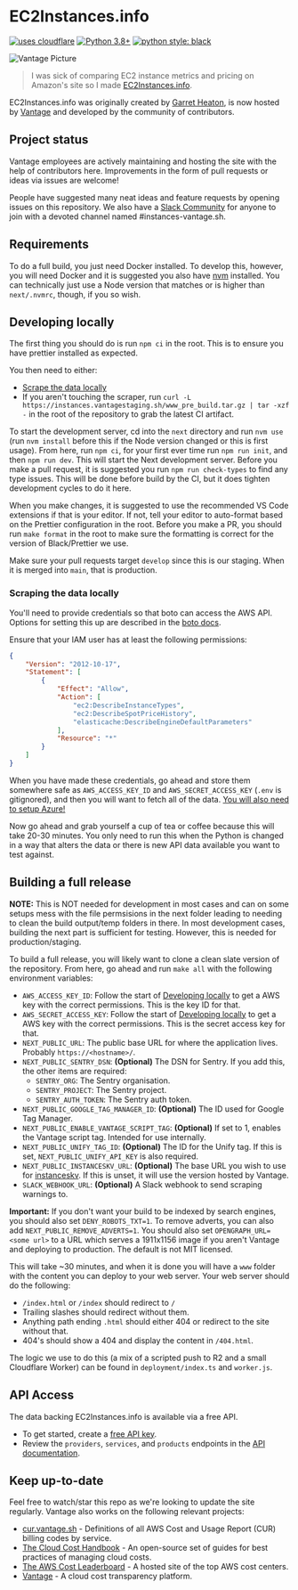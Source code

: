 # EC2Instances.info

[![uses cloudflare](https://img.shields.io/badge/uses-Cloudflare-orange)](https://cloudflare.com)
[![Python 3.8+](https://img.shields.io/badge/python-3.8+-blue.svg)](https://www.python.org/downloads/release/python-380/)
[![python style: black](https://img.shields.io/badge/python%20style-black-000000.svg?style=flat-square)](https://github.com/psf/black)

![Vantage Picture](https://uploads-ssl.webflow.com/5f9ba05ba40d6414f341df34/5f9bb1764b6670c6f7739564_moutain-scene.svg)

> I was sick of comparing EC2 instance metrics and pricing on Amazon's site so I
> made [EC2Instances.info](https://ec2instances.info).

EC2Instances.info was originally created by [Garret
Heaton](https://github.com/powdahound), is now hosted by
[Vantage](https://vantage.sh/) and developed by the community of contributors.

## Project status

Vantage employees are actively maintaining and hosting the site with the help of contributors here. Improvements in the form of pull requests or ideas via issues are welcome!

People have suggested many neat ideas and feature requests by opening issues on this repository. We also have a [Slack
Community](https://vantage.sh/slack) for anyone to join with a devoted channel named #instances-vantage.sh.

## Requirements

To do a full build, you just need Docker installed. To develop this, however, you will need Docker and it is suggested you also have [nvm](https://nvm.sh) installed. You can technically just use a Node version that matches or is higher than `next/.nvmrc`, though, if you so wish.

## Developing locally

The first thing you should do is run `npm ci` in the root. This is to ensure you have prettier installed as expected.

You then need to either:

- [Scrape the data locally](#scraping-the-data-locally)
- If you aren't touching the scraper, run `curl -L https://instances.vantagestaging.sh/www_pre_build.tar.gz | tar -xzf -` in the root of the repository to grab the latest CI artifact.

To start the development server, cd into the `next` directory and run `nvm use` (run `nvm install` before this if the Node version changed or this is first usage). From here, run `npm ci`, for your first ever time run `npm run init`, and then `npm run dev`. This will start the Next development server. Before you make a pull request, it is suggested you run `npm run check-types` to find any type issues. This will be done before build by the CI, but it does tighten development cycles to do it here.

When you make changes, it is suggested to use the recommended VS Code extensions if that is your editor. If not, tell your editor to auto-format based on the Prettier configuration in the root. Before you make a PR, you should run `make format` in the root to make sure the formatting is correct for the version of Black/Prettier we use.

Make sure your pull requests target `develop` since this is our staging. When it is merged into `main`, that is production.

### Scraping the data locally

You'll need to provide credentials so that boto can access the AWS API. Options for setting this up are described in the [boto docs](https://boto3.amazonaws.com/v1/documentation/api/latest/guide/configuration.html).

Ensure that your IAM user has at least the following permissions:

```json
{
    "Version": "2012-10-17",
    "Statement": [
        {
            "Effect": "Allow",
            "Action": [
                "ec2:DescribeInstanceTypes",
                "ec2:DescribeSpotPriceHistory",
                "elasticache:DescribeEngineDefaultParameters"
            ],
            "Resource": "*"
        }
    ]
}
```

When you have made these credentials, go ahead and store them somewhere safe as `AWS_ACCESS_KEY_ID` and `AWS_SECRET_ACCESS_KEY` (`.env` is gitignored), and then you will want to fetch all of the data. [You will also need to setup Azure!](./docs/setting-up-azure.md)

Now go ahead and grab yourself a cup of tea or coffee because this will take 20-30 minutes. You only need to run this when the Python is changed in a way that alters the data or there is new API data available you want to test against.

## Building a full release

**NOTE:** This is NOT needed for development in most cases and can on some setups mess with the file permsisions in the next folder leading to needing to clean the build output/temp folders in there. In most development cases, building the next part is sufficient for testing. However, this is needed for production/staging.

To build a full release, you will likely want to clone a clean slate version of the repository. From here, go ahead and run `make all` with the following environment variables:

- `AWS_ACCESS_KEY_ID`: Follow the start of [Developing locally](#developing-locally) to get a AWS key with the correct permissions. This is the key ID for that.
- `AWS_SECRET_ACCESS_KEY`: Follow the start of [Developing locally](#developing-locally) to get a AWS key with the correct permissions. This is the secret access key for that.
- `NEXT_PUBLIC_URL`: The public base URL for where the application lives. Probably `https://<hostname>/`.
- `NEXT_PUBLIC_SENTRY_DSN`: **(Optional)** The DSN for Sentry. If you add this, the other items are required:
    - `SENTRY_ORG`: The Sentry organisation.
    - `SENTRY_PROJECT`: The Sentry project.
    - `SENTRY_AUTH_TOKEN`: The Sentry auth token.
- `NEXT_PUBLIC_GOOGLE_TAG_MANAGER_ID`: **(Optional)** The ID used for Google Tag Manager.
- `NEXT_PUBLIC_ENABLE_VANTAGE_SCRIPT_TAG`: **(Optional)** If set to 1, enables the Vantage script tag. Intended for use internally.
- `NEXT_PUBLIC_UNIFY_TAG_ID`: **(Optional)** The ID for the Unify tag. If this is set, `NEXT_PUBLIC_UNIFY_API_KEY` is also required.
- `NEXT_PUBLIC_INSTANCESKV_URL`: **(Optional)** The base URL you wish to use for [instanceskv](https://github.com/vantage-sh/instanceskv). If this is unset, it will use the version hosted by Vantage.
- `SLACK_WEBHOOK_URL`: **(Optional)** A Slack webhook to send scraping warnings to.

**Important:** If you don't want your build to be indexed by search engines, you should also set `DENY_ROBOTS_TXT=1`. To remove adverts, you can also add `NEXT_PUBLIC_REMOVE_ADVERTS=1`. You should also set `OPENGRAPH_URL=<some url>` to a URL which serves a 1911x1156 image if you aren't Vantage and deploying to production. The default is not MIT licensed.

This will take ~30 minutes, and when it is done you will have a `www` folder with the content you can deploy to your web server. Your web server should do the following:

- `/index.html` or `/index` should redirect to `/`
- Trailing slashes should redirect without them.
- Anything path ending `.html` should either 404 or redirect to the site without that.
- 404's should show a 404 and display the content in `/404.html`.

The logic we use to do this (a mix of a scripted push to R2 and a small Cloudflare Worker) can be found in `deployment/index.ts` and `worker.js`.

## API Access

The data backing EC2Instances.info is available via a free API.

- To get started, create a [free API key](https://vantage.readme.io/reference/authentication).
- Review the `providers`, `services`, and `products` endpoints in the [API documentation](https://vantage.readme.io/reference/getproducts).

## Keep up-to-date

Feel free to watch/star this repo as we're looking to update the site regularly. Vantage also works on the following relevant projects:

- [cur.vantage.sh](https://cur.vantage.sh/) - Definitions of all AWS Cost and Usage Report (CUR) billing codes by service.
- [The Cloud Cost Handbook](https://github.com/vantage-sh/handbook) - An
  open-source set of guides for best practices of managing cloud costs.
- [The AWS Cost Leaderboard](https://leaderboard.vantage.sh/) - A hosted site of
  the top AWS cost centers.
- [Vantage](https://vantage.sh/) - A cloud cost transparency platform.
